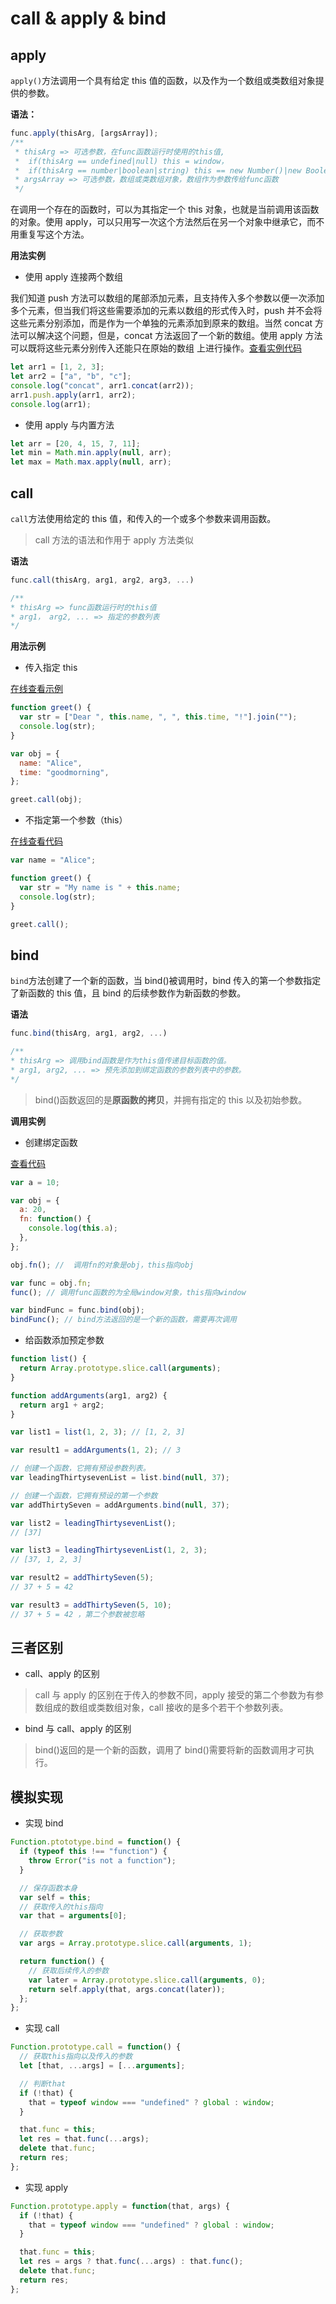 # call & apply & bind

## apply

`apply()`方法调用一个具有给定 this 值的函数，以及作为一个数组或类数组对象提供的参数。

**语法：**

```javascript
func.apply(thisArg, [argsArray]);
/**
 * thisArg => 可选参数，在func函数运行时使用的this值,
 *  if(thisArg == undefined|null) this = window，
 *  if(thisArg == number|boolean|string) this == new Number()|new Boolean()| new String()
 * argsArray => 可选参数，数组或类数组对象，数组作为参数传给func函数
 */
```

在调用一个存在的函数时，可以为其指定一个 this 对象，也就是当前调用该函数的对象。使用 apply，可以只用写一次这个方法然后在另一个对象中继承它，而不用重复写这个方法。

**用法实例**

- 使用 apply 连接两个数组

我们知道 push 方法可以数组的尾部添加元素，且支持传入多个参数以便一次添加多个元素，但当我们将这些需要添加的元素以数组的形式传入时，push 并不会将这些元素分别添加，而是作为一个单独的元素添加到原来的数组。当然 concat 方法可以解决这个问题，但是，concat 方法返回了一个新的数组。使用 apply 方法可以既将这些元素分别传入还能只在原始的数组 上进行操作。[查看实例代码](http://js.jirengu.com/javuy/1/watch?js,console)

```javascript
let arr1 = [1, 2, 3];
let arr2 = ["a", "b", "c"];
console.log("concat", arr1.concat(arr2));
arr1.push.apply(arr1, arr2);
console.log(arr1);
```

- 使用 apply 与内置方法

```javascript
let arr = [20, 4, 15, 7, 11];
let min = Math.min.apply(null, arr);
let max = Math.max.apply(null, arr);
```

## call

`call`方法使用给定的 this 值，和传入的一个或多个参数来调用函数。

> call 方法的语法和作用于 apply 方法类似

**语法**

```javascript
func.call(thisArg, arg1, arg2, arg3, ...)

/**
* thisArg => func函数运行时的this值
* arg1， arg2, ... => 指定的参数列表
*/
```

**用法示例**

- 传入指定 this

[在线查看示例](http://js.jirengu.com/mofaz/1/watch?js,console)

```javascript
function greet() {
  var str = ["Dear ", this.name, ", ", this.time, "!"].join("");
  console.log(str);
}

var obj = {
  name: "Alice",
  time: "goodmorning",
};

greet.call(obj);
```

- 不指定第一个参数（this）

[在线查看代码](http://js.jirengu.com/yoliw/1/watch?js,console)

```javascript
var name = "Alice";

function greet() {
  var str = "My name is " + this.name;
  console.log(str);
}

greet.call();
```

## bind

`bind`方法创建了一个新的函数，当 bind()被调用时，bind 传入的第一个参数指定了新函数的 this 值，且 bind 的后续参数作为新函数的参数。

**语法**

```javascript
func.bind(thisArg, arg1, arg2, ...)

/**
* thisArg => 调用bind函数是作为this值传递目标函数的值。
* arg1, arg2, ... => 预先添加到绑定函数的参数列表中的参数。
*/
```

> bind()函数返回的是**原函数的拷贝**，并拥有指定的 this 以及初始参数。

**调用实例**

- 创建绑定函数

[查看代码](http://js.jirengu.com/gucub/1/watch?js,console)

```javascript
var a = 10;

var obj = {
  a: 20,
  fn: function() {
    console.log(this.a);
  },
};

obj.fn(); //  调用fn的对象是obj，this指向obj

var func = obj.fn;
func(); // 调用func函数的为全局window对象，this指向window

var bindFunc = func.bind(obj);
bindFunc(); // bind方法返回的是一个新的函数，需要再次调用
```

- 给函数添加预定参数

```javascript
function list() {
  return Array.prototype.slice.call(arguments);
}

function addArguments(arg1, arg2) {
  return arg1 + arg2;
}

var list1 = list(1, 2, 3); // [1, 2, 3]

var result1 = addArguments(1, 2); // 3

// 创建一个函数，它拥有预设参数列表。
var leadingThirtysevenList = list.bind(null, 37);

// 创建一个函数，它拥有预设的第一个参数
var addThirtySeven = addArguments.bind(null, 37);

var list2 = leadingThirtysevenList();
// [37]

var list3 = leadingThirtysevenList(1, 2, 3);
// [37, 1, 2, 3]

var result2 = addThirtySeven(5);
// 37 + 5 = 42

var result3 = addThirtySeven(5, 10);
// 37 + 5 = 42 ，第二个参数被忽略
```

## 三者区别

- call、apply 的区别

> call 与 apply 的区别在于传入的参数不同，apply 接受的第二个参数为有参数组成的数组或类数组对象，call 接收的是多个若干个参数列表。

- bind 与 call、apply 的区别

> bind()返回的是一个新的函数，调用了 bind()需要将新的函数调用才可执行。

## 模拟实现

- 实现 bind

```js
Function.ptototype.bind = function() {
  if (typeof this !== "function") {
    throw Error("is not a function");
  }

  // 保存函数本身
  var self = this;
  // 获取传入的this指向
  var that = arguments[0];

  // 获取参数
  var args = Array.prototype.slice.call(arguments, 1);

  return function() {
    // 获取后续传入的参数
    var later = Array.prototype.slice.call(arguments, 0);
    return self.apply(that, args.concat(later));
  };
};
```

- 实现 call

```js
Function.prototype.call = function() {
  // 获取this指向以及传入的参数
  let [that, ...args] = [...arguments];

  // 判断that
  if (!that) {
    that = typeof window === "undefined" ? global : window;
  }

  that.func = this;
  let res = that.func(...args);
  delete that.func;
  return res;
};
```

- 实现 apply

```js
Function.prototype.apply = function(that, args) {
  if (!that) {
    that = typeof window === "undefined" ? global : window;
  }

  that.func = this;
  let res = args ? that.func(...args) : that.func();
  delete that.func;
  return res;
};
```
